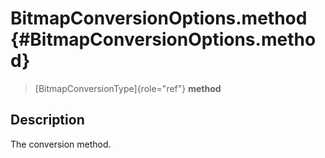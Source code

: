 BitmapConversionOptions.method {#BitmapConversionOptions.method}
==============================

> [BitmapConversionType]{role="ref"} **method**

Description
-----------

The conversion method.
